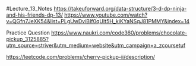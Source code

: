 #Lecture_13_Notes
https://takeuforward.org/data-structure/3-d-dp-ninja-and-his-friends-dp-13/
https://www.youtube.com/watch?v=QGfn7JeXK54&list=PLgUwDviBIf0qUlt5H_kiKYaNSqJ81PMMY&index=14


Practice Question 
https://www.naukri.com/code360/problems/chocolate-pickup_3125885?utm_source=striver&utm_medium=website&utm_campaign=a_zcoursetuf

https://leetcode.com/problems/cherry-pickup-ii/description/

